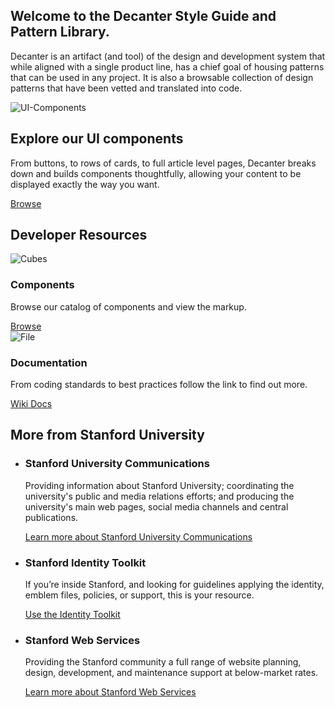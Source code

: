 <div class="section section--welcome">
  <div>
    <h2>Welcome to the Decanter Style Guide and Pattern Library.</h2>
    <p>Decanter is an artifact (and tool) of the design and development system that while aligned with a single product line, has a chief goal of housing patterns that can be used in any project. It is also a browsable collection of design patterns that have been vetted and translated into code.</p>
  </div>
</div>

<div class="section section--ui-components">
  <div class="su-card su-card--horizontal">
    <img src='/kss-assets/ui-components.png' alt='UI-Components' />
    <div class="su-card__contents">
      <h2>Explore our UI components</h2>
      <p>From buttons, to rows of cards, to full article level pages, Decanter breaks down and builds components thoughtfully, allowing your content to be displayed exactly the way you want.</p>
      <a href="/section-components.html" class="su-link su-link--action">Browse</a>
    </div>
  </div>
</div>
<div class="section section--dev-resources">
  <h2>Developer Resources</h2>
  <div class="cards-container">
    <div class="su-card">
      <img src="/img/cubes.png" alt="Cubes" role="presentation" />
      <div class="su-card__contents">
        <h3>Components</h3>
        <p>Browse our catalog of components and view the markup.</p>
        <a href="/section-components.html" class="su-link su-link--action">Browse</a>
      </div>
    </div>
    <div class="su-card card-2">
      <img src="/img/file.png" alt="File" role="presentation" />
      <div class="su-card__contents">
        <h3>Documentation</h3>
        <p>From coding standards to best practices follow the link to find out more.</p>
        <a href="https://github.com/SU-SWS/decanter/wiki" class="su-link su-link--action">Wiki Docs</a>
      </div>
    </div>
  </div>
</div>
<div class="section section--more-info">
  <div>
    <h2>More from Stanford University</h2>
    <ul>
      <li class="section__ucomm">
        <h3>Stanford University Communications</h3>
        <p>Providing information about Stanford University; coordinating the university's public and media relations efforts; and producing the university's main web pages, social media channels and central publications.</p>
        <p><a href="https://stanford.edu/" class="su-link--action">Learn more about Stanford University Communications</a></p>
      </li>
      <li class="section__identity">
        <h3>Stanford Identity Toolkit</h3>
        <p>If you’re inside Stanford, and looking for guidelines applying the identity, emblem files, policies, or support, this is your resource.</p>
        <p><a href="https://stanford.edu/" class="su-link--action">Use the Identity Toolkit</a></p>
      </li>
      <li class="section__sws">
        <h3>Stanford Web Services</h3>
        <p>Providing the Stanford community a full range of website planning, design, development, and maintenance support at below-market rates.</p>
        <p><a href="https://stanford.edu/" class="su-link--action">Learn more about Stanford Web Services</a></p>
      </li>
    </ul>
  </div>
</div>
